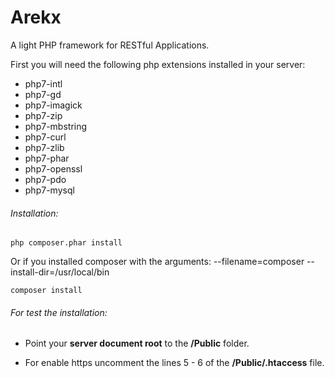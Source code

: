 #  Arekx

A light PHP framework for RESTful Applications.

First you will need the following php extensions installed in your server:

- php7-intl
- php7-gd
- php7-imagick
- php7-zip
- php7-mbstring
- php7-curl
- php7-zlib
- php7-phar
- php7-openssl
- php7-pdo
- php7-mysql

###### Installation:


```
php composer.phar install
```

Or if you installed composer with the arguments: --filename=composer --install-dir=/usr/local/bin

```
composer install
```

###### For test the installation:

- Point your **server document root** to the **/Public** folder.

- For enable https uncomment the lines 5 - 6 of the **/Public/.htaccess** file.
